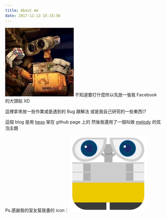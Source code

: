 ```yaml
---
title: About me
date: 2017-11-13 15:15:56
---
```

![](/images/avatar.jpg)
不知道要打什麼所以先放一張我 Facebook 的大頭貼 XD

這裡拿來放一些作業或是遇到的 Bug 跟解法
或是我自己研究的一些東西(?

這個 blog 是用 [hexo](https://hexo.io/) 架在 github page 上的
然後我還用了一個叫做 [melody](https://github.com/Molunerfinn/hexo-theme-melody) 的炫泡主題

Ps.感謝我的室友幫我畫的 icon：
![](/images/Wall-E.png)


